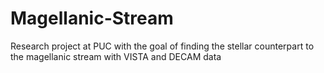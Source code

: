 # Magellanic-Stream
Research project at PUC with the goal of finding the stellar counterpart to the magellanic stream with VISTA and DECAM data
